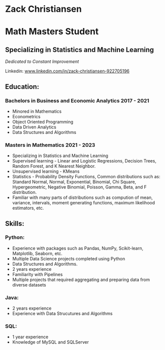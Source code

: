 # Zack Christiansen
# Math Masters Student
## Specializing in Statistics and Machine Learning
_Dedicated to Constant Improvement_

Linkedin: www.linkedin.com/in/zack-christiansen-922705196

## Education:

### Bachelors in Business and Economic Analytics  2017 - 2021
- Minored in Mathematics
- Econometrics
- Object Oriented Programming
- Data Driven Analytics
- Data Structures and Algorithms

### Masters in Mathematics  2021 - 2023
- Specializing in Statistics and Machine Learning
- Supervised learning - Linear and Logistic Regressions, Decision Trees, Random Forest, and K Nearest Neighbor.
- Unsupervised learning - KMeans
- Statistics - Probability Density Functions, Common distributions such as: Standard Normal, Normal, Exponential, Binomial, Chi Square, Hypergeometric, Negative Binomial, Poisson, Gamma, Beta, and F distribution. 
- Familiar with many parts of distributions such as compution of mean, variance, intervals, moment generating functions, maximum likelihood estimators, etc.

## Skills:

### Python:

- Experience with packages such as Pandas, NumPy, Scikit-learn, Matplotlib, Seaborn, etc.
- Multiple Data Science projects completed using Python
- Data Structures and Algorithms.
- 2 years experience
- Familiarity with Pipelines
- Multiple projects that required aggregating and preparing data from diverse datasets

### Java: 

- 2 years experience
- Experience with Data Strucutures and Algorithms

### SQL:

- 1 year experience
- Knowledge of MySQL and SQLServer
